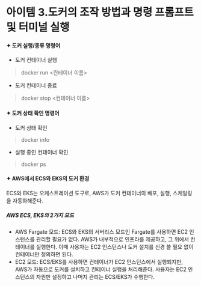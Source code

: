아이템 3.도커의 조작 방법과 명령 프롬프트 및 터미널 실행
=========================
#### ✦ 도커 실행/종류 명령어
* 도커 컨테이너 실행
> docker run <컨테이너 이름>
* 도커 컨테이너 종료
> docker stop <컨테이너 이름>

#### ✦ 도커 상태 확인 명령어
* 도커 상태 확인
> docker info
* 실행 중인 컨테이너 확인
> docker ps

#### ✦ AWS에서 ECS와 EKS의 도커 환경
ECS와 EKS는 오케스트레이션 도구로, AWS가 도커 컨테이너의 배포, 실행, 스케일링을 자동화해준다.

##### AWS ECS, EKS의 2가지 모드
* AWS Fargate 모드: ECS와 EKS의 서버리스 모드인 Fargate를 사용하면 EC2 인스턴스를 관리할 필요가 없다. AWS가 내부적으로 인프라를 제공하고, 그 위에서 컨테이너를 실행한다. 이때 사용자는 EC2 인스턴스나 도커 설치를 신경 쓸 필요 없이 컨테이너만 정의하면 된다.
* EC2 모드: ECS/EKS를 사용하면 컨테이너가 EC2 인스턴스에서 실행되지만, AWS가 자동으로 도커를 설치하고 컨테이너 실행을 처리해준다. 사용자는 EC2 인스턴스의 자원만 설정하고 나머지 관리는 ECS/EKS가 수행한다.

